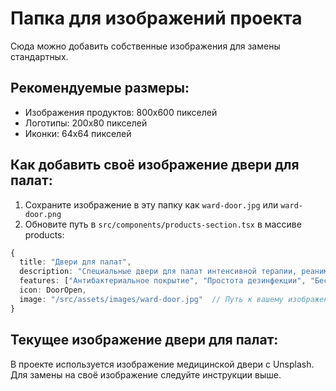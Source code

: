 # Папка для изображений проекта

Сюда можно добавить собственные изображения для замены стандартных.

## Рекомендуемые размеры:
- Изображения продуктов: 800x600 пикселей
- Логотипы: 200x80 пикселей
- Иконки: 64x64 пикселей

## Как добавить своё изображение двери для палат:

1. Сохраните изображение в эту папку как `ward-door.jpg` или `ward-door.png`
2. Обновите путь в `src/components/products-section.tsx` в массиве products:

```typescript
{
  title: "Двери для палат",
  description: "Специальные двери для палат интенсивной терапии, реанимации и обычных палат",
  features: ["Антибактериальное покрытие", "Простота дезинфекции", "Бесшумная работа"],
  icon: DoorOpen,
  image: "/src/assets/images/ward-door.jpg"  // Путь к вашему изображению
}
```

## Текущее изображение двери для палат:
В проекте используется изображение медицинской двери с Unsplash.
Для замены на своё изображение следуйте инструкции выше.